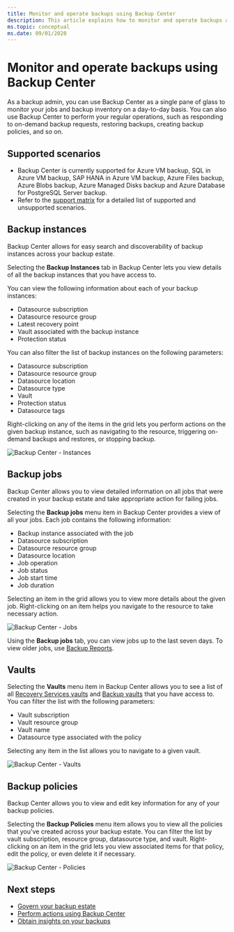 ```yaml
---
title: Monitor and operate backups using Backup Center
description: This article explains how to monitor and operate backups at scale using Backup Center
ms.topic: conceptual
ms.date: 09/01/2020
---
```


# Monitor and operate backups using Backup Center

As a backup admin, you can use Backup Center as a single pane of glass to monitor your jobs and backup inventory on a day-to-day basis. You can also use Backup Center to perform your regular operations, such as responding to on-demand backup requests, restoring backups, creating backup policies, and so on.

## Supported scenarios

* Backup Center is currently supported for Azure VM backup, SQL in Azure VM backup, SAP HANA in Azure VM backup, Azure Files backup, Azure Blobs backup, Azure Managed Disks backup and Azure Database for PostgreSQL Server backup.
* Refer to the [support matrix](backup-center-support-matrix.md) for a detailed list of supported and unsupported scenarios.

## Backup instances

Backup Center allows for easy search and discoverability of backup instances across your backup estate.

Selecting the **Backup Instances** tab in Backup Center lets you view details of all the backup instances that you have access to.

 You can view the following information about each of your backup instances:

* Datasource subscription
* Datasource resource group
* Latest recovery point
* Vault associated with the backup instance
* Protection status

 You can also filter the list of backup instances on the following parameters:

* Datasource subscription
* Datasource resource group
* Datasource location
* Datasource type
* Vault
* Protection status
* Datasource tags

Right-clicking on any of the items in the grid lets you perform actions on the given backup instance, such as navigating to the resource, triggering on-demand backups and restores, or stopping backup.

![Backup Center - Instances](./media/backup-center-monitor-operate/backup-center-instances.png)

## Backup jobs

Backup Center allows you to view detailed information on all jobs that were created in your backup estate and take appropriate action for failing jobs.

Selecting the **Backup jobs** menu item in Backup Center provides a view of all your jobs. Each job contains the following information:

* Backup instance associated with the job
* Datasource subscription
* Datasource resource group
* Datasource location
* Job operation
* Job status
* Job start time
* Job duration

Selecting an item in the grid allows you to view more details about the given job. Right-clicking on an item helps you navigate to the resource to take necessary action.

![Backup Center - Jobs](./media/backup-center-monitor-operate/backup-center-jobs.png)

Using the **Backup jobs** tab, you can view jobs up to the last seven days. To view older jobs, use [Backup Reports](backup-center-obtain-insights.md).

## Vaults

Selecting the **Vaults** menu item in Backup Center allows you to see a list of all [Recovery Services vaults](backup-azure-recovery-services-vault-overview.md) and [Backup vaults](backup-vault-overview.md) that you have access to. You can filter the list with the following parameters:

* Vault subscription
* Vault resource group
* Vault name
* Datasource type associated with the policy

Selecting any item in the list allows you to navigate to a given vault.

![Backup Center - Vaults](./media/backup-center-monitor-operate/backup-center-vaults.png)

## Backup policies

Backup Center allows you to view and edit key information for any of your backup policies.

Selecting the **Backup Policies** menu item allows you to view all the policies that you've created across your backup estate. You can filter the list by vault subscription, resource group, datasource type, and vault. Right-clicking on an item in the grid lets you view associated items for that policy, edit the policy, or even delete it if necessary.

![Backup Center - Policies](./media/backup-center-monitor-operate/backup-center-policies.png)

## Next steps

* [Govern your backup estate](backup-center-govern-environment.md)
* [Perform actions using Backup Center](backup-center-actions.md)
* [Obtain insights on your backups](backup-center-obtain-insights.md)
